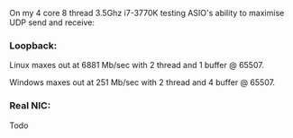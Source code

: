 On my 4 core 8 thread 3.5Ghz i7-3770K testing ASIO's ability to maximise UDP send and receive:

### Loopback: ###
Linux maxes out at 6881 Mb/sec with 2 thread and 1 buffer @ 65507.

Windows maxes out at 251 Mb/sec with 2 thread and 4 buffer @ 65507.


### Real NIC: ###
Todo
